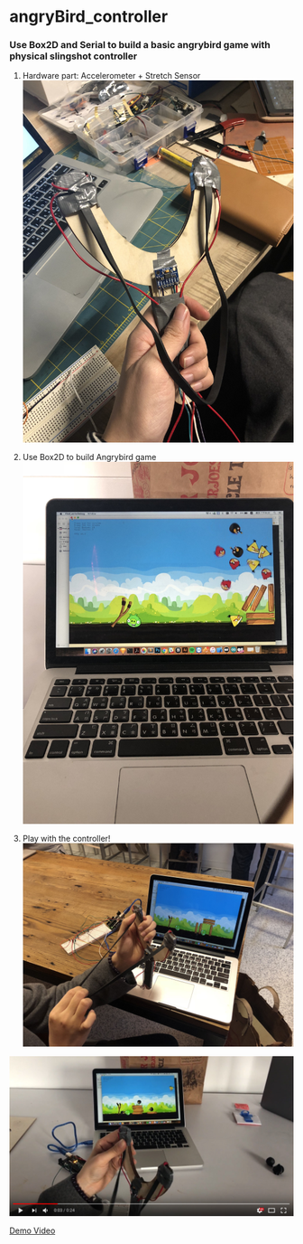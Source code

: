 # angryBird_controller

### Use Box2D and Serial to build a basic angrybird game with physical slingshot controller


1. Hardware part: Accelerometer + Stretch Sensor
![controller](https://raw.githubusercontent.com/bunnieabc/angryBird_controller/master/IMG_2225.JPG)


2. Use Box2D to build Angrybird game
![Angrybird](https://raw.githubusercontent.com/bunnieabc/angryBird_controller/master/IMG_2239.jpg)


3. Play with the controller!
![Process](https://raw.githubusercontent.com/bunnieabc/angryBird_controller/master/IMG_2249.JPG)




![Demo](https://github.com/bunnieabc/angryBird_controller/blob/master/demo.jpg)


[Demo Video](https://www.youtube.com/watch?v=NFvqu2Xvr2E)